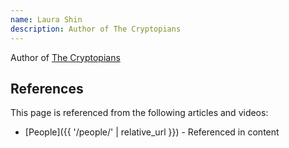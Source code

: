 ```yaml
---
name: Laura Shin
description: Author of The Cryptopians
---
```


Author of [The Cryptopians](https://www.amazon.ca/Cryptopians-Idealism-Greed-Making-Cryptocurrency/dp/1541763017/)

## References

This page is referenced from the following articles and videos:

- [People]({{ '/people/' | relative_url }}) - Referenced in content
